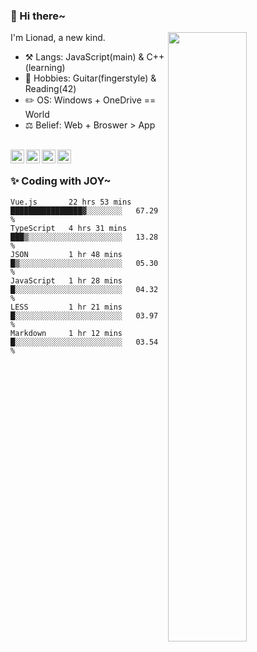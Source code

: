 ### 👋 Hi there~

[<img align="right" width="50%" src="https://github-readme-stats.vercel.app/api?username=Lionad-Morotar&show_icons=true">](https://metrics.lecoq.io/Lionad-Morotar?template=classic)

I'm Lionad, a new kind.

- ⚒️ Langs: JavaScript(main) & C++(learning)
- 🎨 Hobbies: Guitar(fingerstyle) & Reading(42)
- ✏️ OS: Windows + OneDrive == World
- ⚖️ Belief: Web + Broswer > App

<br />

<a href="https://www.lionad.art">
  <img align="left" alt="lionad-art" width="22px" src="https://cdn.jsdelivr.net/npm/simple-icons@3.1.0/icons/wordpress.svg" />
</a>
<a href="#1806234223">
  <img align="left" alt="1806234223" width="22px" src="https://cdn.jsdelivr.net/npm/simple-icons@3.1.0/icons/tencentqq.svg" />
</a>
<a href="https://www.zhihu.com/people/Lionad">
  <img align="left" alt="132yse" width="22px" src="https://cdn.jsdelivr.net/npm/simple-icons@3.1.0/icons/zhihu.svg" />
</a>
<a href="https://github.com/Lionad-Morotar">
  <img align="left" alt="yisar" width="22px" src="https://cdn.jsdelivr.net/npm/simple-icons@3.1.0/icons/github.svg" />
</a>

<br />

### ✨ Coding with JOY~

<!--START_SECTION:waka-->

```text
Vue.js       22 hrs 53 mins  ████████████████▓░░░░░░░░   67.29 %
TypeScript   4 hrs 31 mins   ███▒░░░░░░░░░░░░░░░░░░░░░   13.28 %
JSON         1 hr 48 mins    █▒░░░░░░░░░░░░░░░░░░░░░░░   05.30 %
JavaScript   1 hr 28 mins    █░░░░░░░░░░░░░░░░░░░░░░░░   04.32 %
LESS         1 hr 21 mins    █░░░░░░░░░░░░░░░░░░░░░░░░   03.97 %
Markdown     1 hr 12 mins    █░░░░░░░░░░░░░░░░░░░░░░░░   03.54 %
```

<!--END_SECTION:waka-->
